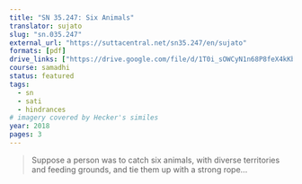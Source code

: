 ```yaml
---
title: "SN 35.247: Six Animals"
translator: sujato
slug: "sn.035.247"
external_url: "https://suttacentral.net/sn35.247/en/sujato"
formats: [pdf]
drive_links: ["https://drive.google.com/file/d/1T0i_sOWCyN1n68P8feX4kKbifCUDWa0L/view?usp=drivesdk"]
course: samadhi
status: featured
tags:
  - sn
  - sati
  - hindrances
# imagery covered by Hecker's similes
year: 2018
pages: 3
---
```


> Suppose a person was to catch six animals, with diverse territories and feeding grounds, and tie them up with a strong rope...
